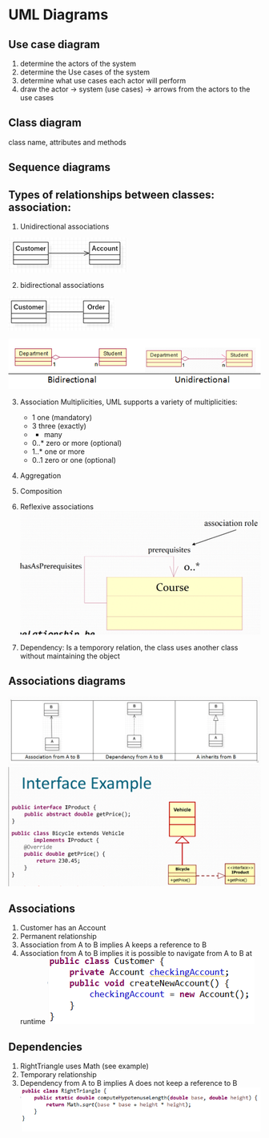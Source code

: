 # UML Diagrams

## Use case diagram
1. determine the actors of the system
2. determine the Use cases of the system
3. determine what use cases each actor will perform
4. draw the actor -> system (use cases) -> arrows from the actors to the use cases

## Class diagram
class name, attributes and methods 
## Sequence diagrams


## Types of relationships between classes: association:
1. Unidirectional associations

![alt text](image-2.png)

2. bidirectional associations

![alt text](image-3.png)


![alt text](image-4.png)

3. Association Multiplicities, UML supports a variety of multiplicities:
    - 1 one (mandatory)
    - 3 three (exactly)
    - * many
    - 0..* zero or more (optional)
    - 1..* one or more
    - 0..1 zero or one (optional)

4. Aggregation
5. Composition
6. Reflexive associations
![alt text](image-5.png)
7. Dependency:
    Is a temporory relation, the class uses another class without maintaining the object
## Associations diagrams
![alt text](image-6.png)
![alt text](image-7.png)
## Associations
1. Customer has an Account
2. Permanent relationship
3. Association from A to B implies A keeps a reference to B
4. Association from A to B implies it is possible to navigate from A to B at runtime
![alt text](image.png)

## Dependencies
1. RightTriangle uses Math (see example)
2. Temporary relationship
3. Dependency from A to B implies A does not keep a reference to B
![alt text](image-1.png)